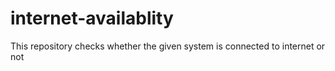 # internet-availablity
This repository checks whether the given system is connected to internet or not
